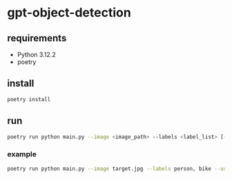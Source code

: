 # gpt-object-detection

## requirements
- Python 3.12.2
- poetry

## install
```bash
poetry install
```

## run
```bash
poetry run python main.py --image <image_path> --labels <label_list> [--use_dot_matrix true]
```

### example
```bash
poetry run python main.py --image target.jpg --labels person, bike --use_dot_matrix true
```

